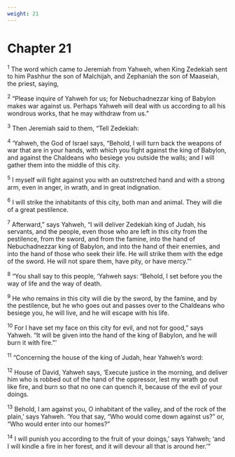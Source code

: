 ```yaml
---
weight: 21
---
```


# Chapter 21

<sup>1</sup> The word which came to Jeremiah from Yahweh, when King Zedekiah sent to him Pashhur the son of Malchijah, and Zephaniah the son of Maaseiah, the priest, saying, 

<sup>2</sup> “Please inquire of Yahweh for us; for Nebuchadnezzar king of Babylon makes war against us. Perhaps Yahweh will deal with us according to all his wondrous works, that he may withdraw from us.” 

<sup>3</sup> Then Jeremiah said to them, “Tell Zedekiah: 

<sup>4</sup> ‘Yahweh, the God of Israel says, “Behold, I will turn back the weapons of war that are in your hands, with which you fight against the king of Babylon, and against the Chaldeans who besiege you outside the walls; and I will gather them into the middle of this city. 

<sup>5</sup> I myself will fight against you with an outstretched hand and with a strong arm, even in anger, in wrath, and in great indignation. 

<sup>6</sup> I will strike the inhabitants of this city, both man and animal. They will die of a great pestilence. 

<sup>7</sup> Afterward,” says Yahweh, “I will deliver Zedekiah king of Judah, his servants, and the people, even those who are left in this city from the pestilence, from the sword, and from the famine, into the hand of Nebuchadnezzar king of Babylon, and into the hand of their enemies, and into the hand of those who seek their life. He will strike them with the edge of the sword. He will not spare them, have pity, or have mercy.”’ 

<sup>8</sup> “You shall say to this people, ‘Yahweh says: “Behold, I set before you the way of life and the way of death. 

<sup>9</sup> He who remains in this city will die by the sword, by the famine, and by the pestilence, but he who goes out and passes over to the Chaldeans who besiege you, he will live, and he will escape with his life. 

<sup>10</sup> For I have set my face on this city for evil, and not for good,” says Yahweh. “It will be given into the hand of the king of Babylon, and he will burn it with fire.”’ 

<sup>11</sup> “Concerning the house of the king of Judah, hear Yahweh’s word: 

<sup>12</sup> House of David, Yahweh says, ‘Execute justice in the morning, and deliver him who is robbed out of the hand of the oppressor, lest my wrath go out like fire, and burn so that no one can quench it, because of the evil of your doings. 

<sup>13</sup> Behold, I am against you, O inhabitant of the valley, and of the rock of the plain,’ says Yahweh. ‘You that say, “Who would come down against us?” or, “Who would enter into our homes?” 

<sup>14</sup> I will punish you according to the fruit of your doings,’ says Yahweh; ‘and I will kindle a fire in her forest, and it will devour all that is around her.’” 


